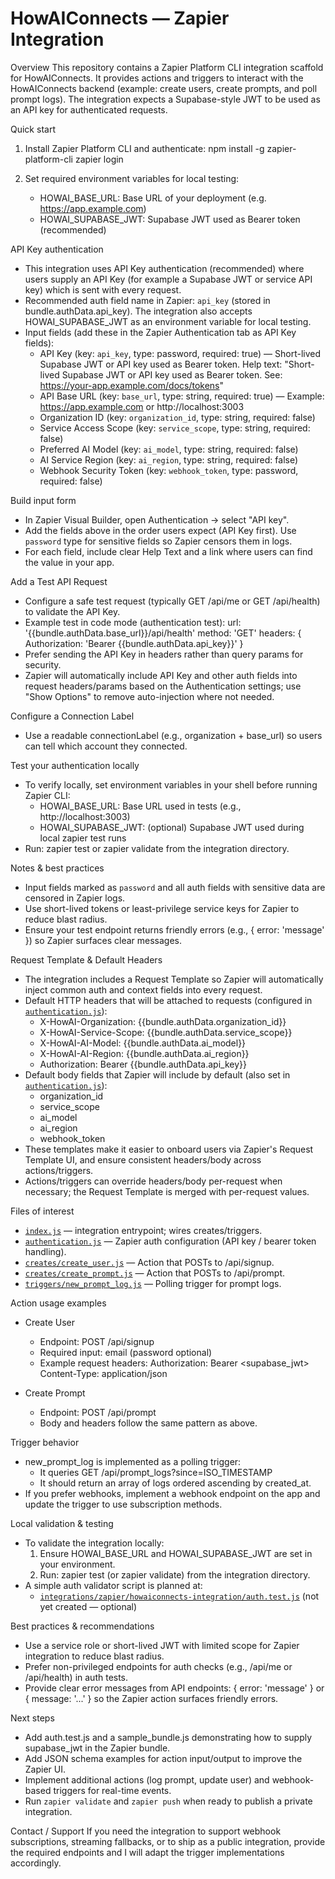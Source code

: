 # HowAIConnects — Zapier Integration

Overview
This repository contains a Zapier Platform CLI integration scaffold for HowAIConnects. It provides actions and triggers to interact with the HowAIConnects backend (example: create users, create prompts, and poll prompt logs). The integration expects a Supabase-style JWT to be used as an API key for authenticated requests.

Quick start
1. Install Zapier Platform CLI and authenticate:
   npm install -g zapier-platform-cli
   zapier login

2. Set required environment variables for local testing:
   - HOWAI_BASE_URL: Base URL of your deployment (e.g. https://app.example.com)
   - HOWAI_SUPABASE_JWT: Supabase JWT used as Bearer token (recommended)

API Key authentication
- This integration uses API Key authentication (recommended) where users supply an API Key (for example a Supabase JWT or service API key) which is sent with every request.
- Recommended auth field name in Zapier: `api_key` (stored in bundle.authData.api_key). The integration also accepts HOWAI_SUPABASE_JWT as an environment variable for local testing.
- Input fields (add these in the Zapier Authentication tab as API Key fields):
  - API Key (key: `api_key`, type: password, required: true) — Short-lived Supabase JWT or API key used as Bearer token. Help text: "Short-lived Supabase JWT or API key used as Bearer token. See: https://your-app.example.com/docs/tokens"
  - API Base URL (key: `base_url`, type: string, required: true) — Example: https://app.example.com or http://localhost:3003
  - Organization ID (key: `organization_id`, type: string, required: false)
  - Service Access Scope (key: `service_scope`, type: string, required: false)
  - Preferred AI Model (key: `ai_model`, type: string, required: false)
  - AI Service Region (key: `ai_region`, type: string, required: false)
  - Webhook Security Token (key: `webhook_token`, type: password, required: false)

Build input form
- In Zapier Visual Builder, open Authentication → select "API key".
- Add the fields above in the order users expect (API Key first). Use `password` type for sensitive fields so Zapier censors them in logs.
- For each field, include clear Help Text and a link where users can find the value in your app.

Add a Test API Request
- Configure a safe test request (typically GET /api/me or GET /api/health) to validate the API Key.
- Example test in code mode (authentication test):
  url: '{{bundle.authData.base_url}}/api/health'
  method: 'GET'
  headers: {
    Authorization: 'Bearer {{bundle.authData.api_key}}'
  }
- Prefer sending the API Key in headers rather than query params for security.
- Zapier will automatically include API Key and other auth fields into request headers/params based on the Authentication settings; use "Show Options" to remove auto-injection where not needed.

Configure a Connection Label
- Use a readable connectionLabel (e.g., organization + base_url) so users can tell which account they connected.

Test your authentication locally
- To verify locally, set environment variables in your shell before running Zapier CLI:
  - HOWAI_BASE_URL: Base URL used in tests (e.g., http://localhost:3003)
  - HOWAI_SUPABASE_JWT: (optional) Supabase JWT used during local zapier test runs
- Run: zapier test or zapier validate from the integration directory.

Notes & best practices
- Input fields marked as `password` and all auth fields with sensitive data are censored in Zapier logs.
- Use short-lived tokens or least-privilege service keys for Zapier to reduce blast radius.
- Ensure your test endpoint returns friendly errors (e.g., { error: 'message' }) so Zapier surfaces clear messages.

Request Template & Default Headers
- The integration includes a Request Template so Zapier will automatically inject common auth and context fields into every request.
- Default HTTP headers that will be attached to requests (configured in [`authentication.js`](integrations/zapier/howaiconnects-integration/authentication.js:1)):
  - X-HowAI-Organization: {{bundle.authData.organization_id}}
  - X-HowAI-Service-Scope: {{bundle.authData.service_scope}}
  - X-HowAI-AI-Model: {{bundle.authData.ai_model}}
  - X-HowAI-AI-Region: {{bundle.authData.ai_region}}
  - Authorization: Bearer {{bundle.authData.api_key}}
- Default body fields that Zapier will include by default (also set in [`authentication.js`](integrations/zapier/howaiconnects-integration/authentication.js:1)):
  - organization_id
  - service_scope
  - ai_model
  - ai_region
  - webhook_token
- These templates make it easier to onboard users via Zapier's Request Template UI, and ensure consistent headers/body across actions/triggers.
- Actions/triggers can override headers/body per-request when necessary; the Request Template is merged with per-request values.

Files of interest
- [`index.js`](integrations/zapier/howaiconnects-integration/index.js:1) — integration entrypoint; wires creates/triggers.
- [`authentication.js`](integrations/zapier/howaiconnects-integration/authentication.js:1) — Zapier auth configuration (API key / bearer token handling).
- [`creates/create_user.js`](integrations/zapier/howaiconnects-integration/creates/create_user.js:1) — Action that POSTs to /api/signup.
- [`creates/create_prompt.js`](integrations/zapier/howaiconnects-integration/creates/create_prompt.js:1) — Action that POSTs to /api/prompt.
- [`triggers/new_prompt_log.js`](integrations/zapier/howaiconnects-integration/triggers/new_prompt_log.js:1) — Polling trigger for prompt logs.

Action usage examples
- Create User
  - Endpoint: POST /api/signup
  - Required input: email (password optional)
  - Example request headers:
    Authorization: Bearer <supabase_jwt>
    Content-Type: application/json

- Create Prompt
  - Endpoint: POST /api/prompt
  - Body and headers follow the same pattern as above.

Trigger behavior
- new_prompt_log is implemented as a polling trigger:
  - It queries GET /api/prompt_logs?since=ISO_TIMESTAMP
  - It should return an array of logs ordered ascending by created_at.
- If you prefer webhooks, implement a webhook endpoint on the app and update the trigger to use subscription methods.

Local validation & testing
- To validate the integration locally:
  1. Ensure HOWAI_BASE_URL and HOWAI_SUPABASE_JWT are set in your environment.
  2. Run: zapier test (or zapier validate) from the integration directory.
- A simple auth validator script is planned at:
  - [`integrations/zapier/howaiconnects-integration/auth.test.js`](integrations/zapier/howaiconnects-integration/auth.test.js:1) (not yet created — optional)

Best practices & recommendations
- Use a service role or short-lived JWT with limited scope for Zapier integration to reduce blast radius.
- Prefer non-privileged endpoints for auth checks (e.g., /api/me or /api/health) in auth tests.
- Provide clear error messages from API endpoints: { error: 'message' } or { message: '...' } so the Zapier action surfaces friendly errors.

Next steps
- Add auth.test.js and a sample_bundle.js demonstrating how to supply supabase_jwt in the Zapier bundle.
- Add JSON schema examples for action input/output to improve the Zapier UI.
- Implement additional actions (log prompt, update user) and webhook-based triggers for real-time events.
- Run `zapier validate` and `zapier push` when ready to publish a private integration.

Contact / Support
If you need the integration to support webhook subscriptions, streaming fallbacks, or to ship as a public integration, provide the required endpoints and I will adapt the trigger implementations accordingly.